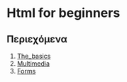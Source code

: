 # Html for beginners

## Περιεχόμενα

1. [The_basics](./the_basics/)
2. [Multimedia](./multimedia/)
3. [Forms](./form/)

